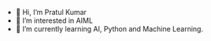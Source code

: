 - 👋 Hi, I’m Pratul Kumar
- 👀 I’m interested in AIML
- 🌱 I’m currently learning AI, Python and Machine Learning.



<!---
Pratul2105/Pratul2105 is a ✨ special ✨ repository because its `README.md` (this file) appears on your GitHub profile.
You can click the Preview link to take a look at your changes.
--->
